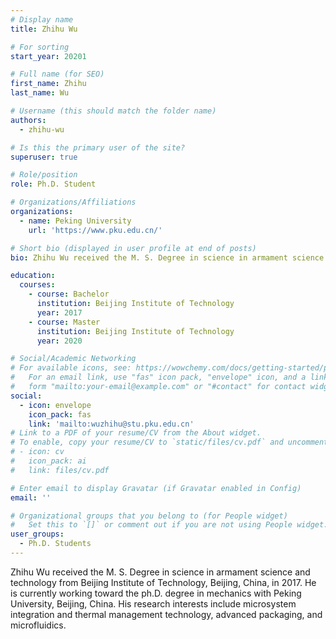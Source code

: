 ```yaml
---
# Display name
title: Zhihu Wu

# For sorting
start_year: 20201

# Full name (for SEO)
first_name: Zhihu
last_name: Wu

# Username (this should match the folder name)
authors:
  - zhihu-wu

# Is this the primary user of the site?
superuser: true

# Role/position
role: Ph.D. Student

# Organizations/Affiliations
organizations:
  - name: Peking University
    url: 'https://www.pku.edu.cn/'

# Short bio (displayed in user profile at end of posts)
bio: Zhihu Wu received the M. S. Degree in science in armament science and technology from Beijing Institute of Technology, Beijing, China, in 2017. He is currently working toward the ph.D. degree in mechanics with Peking University, Beijing, China.  His research interests include microsystem integration and thermal management technology,  advanced packaging, and microfluidics.

education:
  courses:
    - course: Bachelor
      institution: Beijing Institute of Technology
      year: 2017
    - course: Master
      institution: Beijing Institute of Technology
      year: 2020

# Social/Academic Networking
# For available icons, see: https://wowchemy.com/docs/getting-started/page-builder/#icons
#   For an email link, use "fas" icon pack, "envelope" icon, and a link in the
#   form "mailto:your-email@example.com" or "#contact" for contact widget.
social:
  - icon: envelope
    icon_pack: fas
    link: 'mailto:wuzhihu@stu.pku.edu.cn'
# Link to a PDF of your resume/CV from the About widget.
# To enable, copy your resume/CV to `static/files/cv.pdf` and uncomment the lines below.
# - icon: cv
#   icon_pack: ai
#   link: files/cv.pdf

# Enter email to display Gravatar (if Gravatar enabled in Config)
email: ''

# Organizational groups that you belong to (for People widget)
#   Set this to `[]` or comment out if you are not using People widget.
user_groups:
  - Ph.D. Students
---
```


Zhihu Wu received the M. S. Degree in science in armament science and technology from Beijing Institute of Technology, Beijing, China, in 2017. He is currently working toward the ph.D. degree in mechanics with Peking University, Beijing, China.  His research interests include microsystem integration and thermal management technology,  advanced packaging, and microfluidics.
